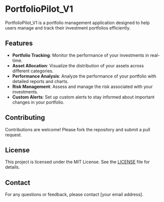 # PortfolioPilot_V1

PortfolioPilot_V1 is a portfolio management application designed to help users manage and track their investment portfolios efficiently.

## Features

- **Portfolio Tracking**: Monitor the performance of your investments in real-time.
- **Asset Allocation**: Visualize the distribution of your assets across different categories.
- **Performance Analysis**: Analyze the performance of your portfolio with detailed reports and charts.
- **Risk Management**: Assess and manage the risk associated with your investments.
- **Custom Alerts**: Set up custom alerts to stay informed about important changes in your portfolio.





## Contributing

Contributions are welcome! Please fork the repository and submit a pull request.

## License

This project is licensed under the MIT License. See the [LICENSE](LICENSE) file for details.

## Contact

For any questions or feedback, please contact [your email address].
